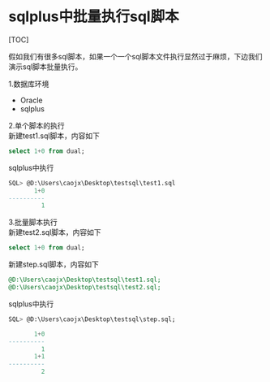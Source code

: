 # sqlplus中批量执行sql脚本
[TOC]

假如我们有很多sql脚本，如果一个一个sql脚本文件执行显然过于麻烦，下边我们演示sql脚本批量执行。

1.数据库环境  
- Oracle  
- sqlplus  

2.单个脚本的执行  
新建test1.sql脚本，内容如下  
```sql
select 1+0 from dual;  
```
sqlplus中执行  
```sql
SQL> @D:\Users\caojx\Desktop\testsql\test1.sql  
       1+0  
----------  
         1  
```

3.批量脚本执行  
新建test2.sql脚本，内容如下  
```sql
select 1+0 from dual;  
```
新建step.sql脚本，内容如下  
```sql
@D:\Users\caojx\Desktop\testsql\test1.sql;  
@D:\Users\caojx\Desktop\testsql\test2.sql;  
```
sqlplus中执行
```sql
SQL> @D:\Users\caojx\Desktop\testsql\step.sql;

       1+0
----------
         1
       1+1
----------
         2
```






